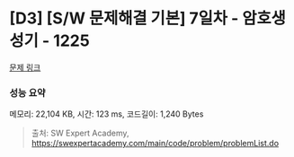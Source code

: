 # [D3] [S/W 문제해결 기본] 7일차 - 암호생성기 - 1225 

[문제 링크](https://swexpertacademy.com/main/code/problem/problemDetail.do?contestProbId=AV14uWl6AF0CFAYD) 

### 성능 요약

메모리: 22,104 KB, 시간: 123 ms, 코드길이: 1,240 Bytes



> 출처: SW Expert Academy, https://swexpertacademy.com/main/code/problem/problemList.do